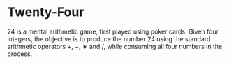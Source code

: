 # Twenty-Four
24 is a mental arithmetic game, first played using poker cards. Given four integers, the objective is to produce the number 24 using the standard arithmetic operators +, −, ∗ and /, while consuming all four numbers in the process.
